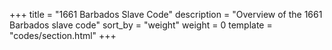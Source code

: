 +++
title = "1661 Barbados Slave Code"
description = "Overview of the 1661 Barbados slave code"
sort_by = "weight"
weight = 0
template = "codes/section.html"
+++

